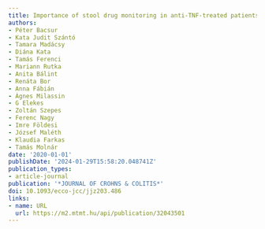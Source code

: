 ```yaml
---
title: Importance of stool drug monitoring in anti-TNF-treated patients
authors:
- Péter Bacsur
- Kata Judit Szántó
- Tamara Madácsy
- Diána Kata
- Tamás Ferenci
- Mariann Rutka
- Anita Bálint
- Renáta Bor
- Anna Fábián
- Ágnes Milassin
- G Elekes
- Zoltán Szepes
- Ferenc Nagy
- Imre Földesi
- József Maléth
- Klaudia Farkas
- Tamás Molnár
date: '2020-01-01'
publishDate: '2024-01-29T15:58:20.048741Z'
publication_types:
- article-journal
publication: '*JOURNAL OF CROHNS & COLITIS*'
doi: 10.1093/ecco-jcc/jjz203.486
links:
- name: URL
  url: https://m2.mtmt.hu/api/publication/32043501
---
```

